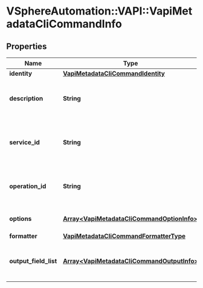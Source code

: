 # VSphereAutomation::VAPI::VapiMetadataCliCommandInfo

## Properties
Name | Type | Description | Notes
------------ | ------------- | ------------- | -------------
**identity** | [**VapiMetadataCliCommandIdentity**](VapiMetadataCliCommandIdentity.md) |  | 
**description** | **String** | The text description displayed to the user in help output. | 
**service_id** | **String** | The service identifier that contains the operations for this CLI command. | 
**operation_id** | **String** | The operation identifier corresponding to this CLI command. | 
**options** | [**Array&lt;VapiMetadataCliCommandOptionInfo&gt;**](VapiMetadataCliCommandOptionInfo.md) | The input for this command. | 
**formatter** | [**VapiMetadataCliCommandFormatterType**](VapiMetadataCliCommandFormatterType.md) |  | [optional] 
**output_field_list** | [**Array&lt;VapiMetadataCliCommandOutputInfo&gt;**](VapiMetadataCliCommandOutputInfo.md) | List of output structure name and output field info. | 


